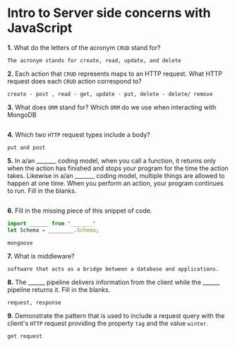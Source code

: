 # Intro to Server side concerns with JavaScript

**1.** What do the letters of the acronym `CRUD` stand for?
<!-- enter you answer in the space below -->
```
The acronym stands for create, read, update, and delete
```
**2.** Each action that `CRUD` represents maps to an HTTP request. What HTTP request does each `CRUD` action correspond to?
<!-- enter you answer in the space below -->
```
create - post , read - get, update - put, delete - delete/ remove
```
**3.** What does `ORM` stand for? Which `ORM` do we use when interacting with MongoDB
<!-- enter you answer in the space below -->
```

```
**4.** Which two `HTTP` request types include a body?
<!-- enter you answer in the space below -->
```
put and post
```
**5.** In a/an _______ coding model, when you call a function, it returns only when the action has finished and stops your program for the time the action takes. Likewise in a/an _______ coding model, multiple things are allowed to happen at one time. When you perform an action, your program continues to run.  Fill in the blanks.
<!-- enter you answer in the space below -->
```

```

**6.** Fill in the missing piece of this snippet of code.
```js
import ______ from "_______"
let Schema = ________.Schema;
```
<!-- enter you answer in the space below -->
```
mongoose
```
**7.** What is middleware?
<!-- enter you answer in the space below -->
```
software that acts as a bridge between a database and applications.

```
**8.** The ______ pipeline delivers information from the client while the ______ pipeline returns it. Fill in the blanks. 
<!-- enter you answer in the space below -->
```
request, response
```
**9.** 
Demonstrate the pattern that is used to include a request query with the client's `HTTP` request providing the property `tag` and the value `winter`.
<!-- enter you answer in the space below -->
```
get request 
```